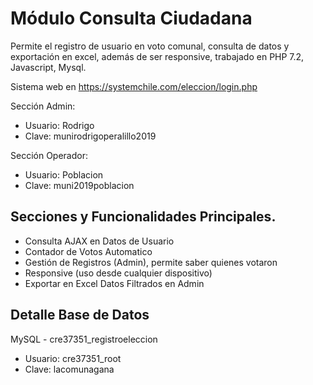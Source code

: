 # Módulo Consulta Ciudadana

Permite el registro de usuario en voto comunal, consulta de datos y exportación en excel, además de ser responsive, trabajado en PHP 7.2, Javascript, Mysql.

Sistema web en https://systemchile.com/eleccion/login.php

Sección Admin:

- Usuario: Rodrigo
- Clave: munirodrigoperalillo2019

Sección Operador:

- Usuario: Poblacion
- Clave: muni2019poblacion

## Secciones y Funcionalidades Principales.

- Consulta AJAX en Datos de Usuario
- Contador de Votos Automatico
- Gestión de Registros (Admin), permite saber quienes votaron
- Responsive (uso desde cualquier dispositivo)
- Exportar en Excel Datos Filtrados en Admin

## Detalle Base de Datos

MySQL - cre37351_registroeleccion

- Usuario: cre37351_root
- Clave: lacomunagana
